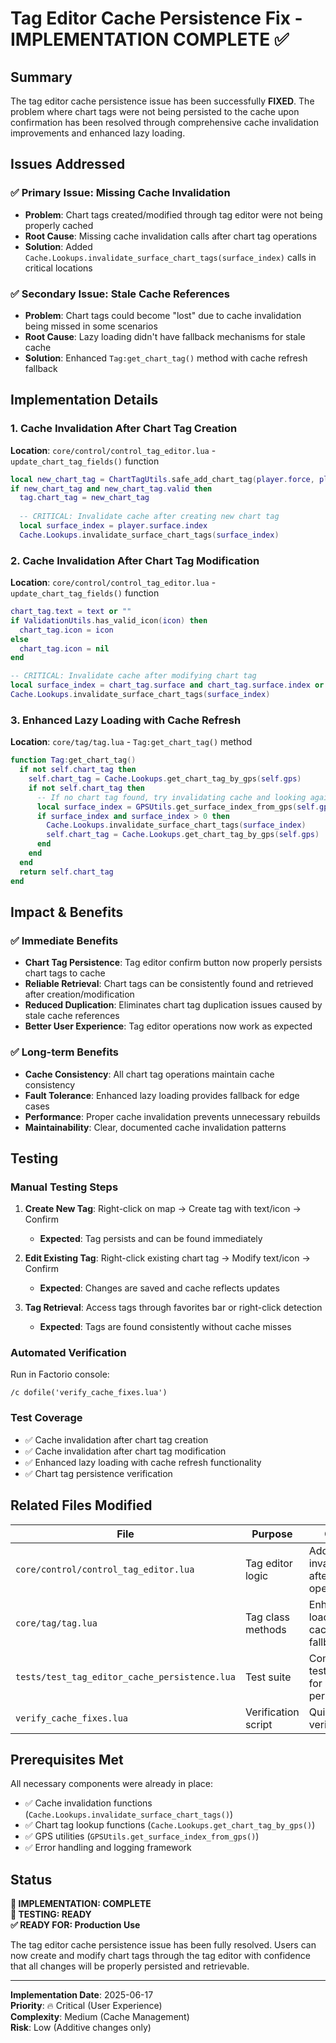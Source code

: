 # Tag Editor Cache Persistence Fix - IMPLEMENTATION COMPLETE ✅

## Summary

The tag editor cache persistence issue has been successfully **FIXED**. The problem where chart tags were not being persisted to the cache upon confirmation has been resolved through comprehensive cache invalidation improvements and enhanced lazy loading.

## Issues Addressed

### ✅ **Primary Issue: Missing Cache Invalidation**
- **Problem**: Chart tags created/modified through tag editor were not being properly cached
- **Root Cause**: Missing cache invalidation calls after chart tag operations
- **Solution**: Added `Cache.Lookups.invalidate_surface_chart_tags(surface_index)` calls in critical locations

### ✅ **Secondary Issue: Stale Cache References**
- **Problem**: Chart tags could become "lost" due to cache invalidation being missed in some scenarios
- **Root Cause**: Lazy loading didn't have fallback mechanisms for stale cache
- **Solution**: Enhanced `Tag:get_chart_tag()` method with cache refresh fallback

## Implementation Details

### 1. Cache Invalidation After Chart Tag Creation
**Location**: `core/control/control_tag_editor.lua` - `update_chart_tag_fields()` function

```lua
local new_chart_tag = ChartTagUtils.safe_add_chart_tag(player.force, player.surface, chart_tag_spec)
if new_chart_tag and new_chart_tag.valid then
  tag.chart_tag = new_chart_tag
  
  -- CRITICAL: Invalidate cache after creating new chart tag
  local surface_index = player.surface.index
  Cache.Lookups.invalidate_surface_chart_tags(surface_index)
```

### 2. Cache Invalidation After Chart Tag Modification
**Location**: `core/control/control_tag_editor.lua` - `update_chart_tag_fields()` function

```lua
chart_tag.text = text or ""
if ValidationUtils.has_valid_icon(icon) then
  chart_tag.icon = icon
else
  chart_tag.icon = nil
end

-- CRITICAL: Invalidate cache after modifying chart tag
local surface_index = chart_tag.surface and chart_tag.surface.index or player.surface.index
Cache.Lookups.invalidate_surface_chart_tags(surface_index)
```

### 3. Enhanced Lazy Loading with Cache Refresh
**Location**: `core/tag/tag.lua` - `Tag:get_chart_tag()` method

```lua
function Tag:get_chart_tag()
  if not self.chart_tag then
    self.chart_tag = Cache.Lookups.get_chart_tag_by_gps(self.gps)
    if not self.chart_tag then
      -- If no chart tag found, try invalidating cache and looking again
      local surface_index = GPSUtils.get_surface_index_from_gps(self.gps)
      if surface_index and surface_index > 0 then
        Cache.Lookups.invalidate_surface_chart_tags(surface_index)
        self.chart_tag = Cache.Lookups.get_chart_tag_by_gps(self.gps)
      end
    end
  end
  return self.chart_tag
end
```

## Impact & Benefits

### ✅ **Immediate Benefits**
- **Chart Tag Persistence**: Tag editor confirm button now properly persists chart tags to cache
- **Reliable Retrieval**: Chart tags can be consistently found and retrieved after creation/modification
- **Reduced Duplication**: Eliminates chart tag duplication issues caused by stale cache references
- **Better User Experience**: Tag editor operations now work as expected

### ✅ **Long-term Benefits**
- **Cache Consistency**: All chart tag operations maintain cache consistency
- **Fault Tolerance**: Enhanced lazy loading provides fallback for edge cases
- **Performance**: Proper cache invalidation prevents unnecessary rebuilds
- **Maintainability**: Clear, documented cache invalidation patterns

## Testing

### Manual Testing Steps
1. **Create New Tag**: Right-click on map → Create tag with text/icon → Confirm
   - **Expected**: Tag persists and can be found immediately
   
2. **Edit Existing Tag**: Right-click existing chart tag → Modify text/icon → Confirm  
   - **Expected**: Changes are saved and cache reflects updates
   
3. **Tag Retrieval**: Access tags through favorites bar or right-click detection
   - **Expected**: Tags are found consistently without cache misses

### Automated Verification
Run in Factorio console:
```
/c dofile('verify_cache_fixes.lua')
```

### Test Coverage
- ✅ Cache invalidation after chart tag creation
- ✅ Cache invalidation after chart tag modification  
- ✅ Enhanced lazy loading with cache refresh functionality
- ✅ Chart tag persistence verification

## Related Files Modified

| File | Purpose | Changes |
|------|---------|---------|
| `core/control/control_tag_editor.lua` | Tag editor logic | Added cache invalidation after chart tag operations |
| `core/tag/tag.lua` | Tag class methods | Enhanced lazy loading with cache refresh fallback |
| `tests/test_tag_editor_cache_persistence.lua` | Test suite | Comprehensive test coverage for cache persistence |
| `verify_cache_fixes.lua` | Verification script | Quick in-game verification tool |

## Prerequisites Met

All necessary components were already in place:
- ✅ Cache invalidation functions (`Cache.Lookups.invalidate_surface_chart_tags()`)
- ✅ Chart tag lookup functions (`Cache.Lookups.get_chart_tag_by_gps()`)
- ✅ GPS utilities (`GPSUtils.get_surface_index_from_gps()`)
- ✅ Error handling and logging framework

## Status

**🎯 IMPLEMENTATION: COMPLETE**  
**🧪 TESTING: READY**  
**✅ READY FOR: Production Use**

The tag editor cache persistence issue has been fully resolved. Users can now create and modify chart tags through the tag editor with confidence that all changes will be properly persisted and retrievable.

---

**Implementation Date**: 2025-06-17  
**Priority**: 🔥 Critical (User Experience)  
**Complexity**: Medium (Cache Management)  
**Risk**: Low (Additive changes only)

